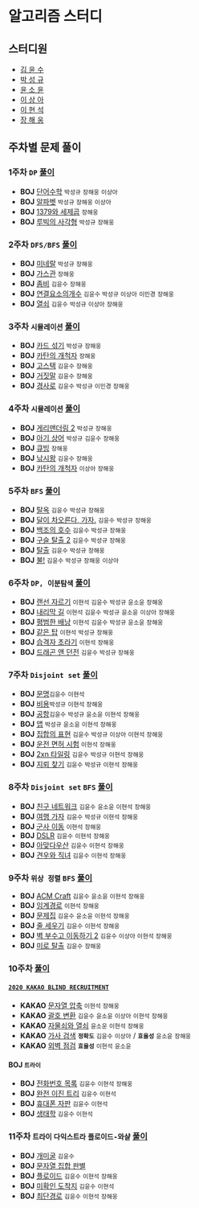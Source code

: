 # 알고리즘 스터디

## 스터디원

- [김 윤 수](https://github.com/kysu5095)
- [박 성 규](https://github.com/prodinic)
- [윤 소 윤](https://github.com/stlover25)
- [이 상 아](https://github.com/snaag)
- [이 현 석](https://github.com/travelbeeee)
- [장 해 웅](https://github.com/Longseabear)

## 주차별 문제 풀이

### 1주차 `DP` [풀이](./solution/week01)

- **BOJ** [단어수학](https://www.acmicpc.net/problem/1339) `박성규` `장해웅` `이상아`
- **BOJ** [알파벳](https://www.acmicpc.net/problem/1987) `박성규` `장해웅` `이상아`
- **BOJ** [1379와 세제곱](https://www.acmicpc.net/problem/2731) `장해웅`
- **BOJ** [루빅의 사각형](https://www.acmicpc.net/problem/2549) `박성규` `장해웅`

### 2주차 `DFS/BFS` [풀이](./solution/week02)

- **BOJ** [미네랄](https://www.acmicpc.net/problem/2933) `박성규` `장해웅`
- **BOJ** [가스관](https://www.acmicpc.net/problem/2933) `장해웅`
- **BOJ** [좀비](https://www.acmicpc.net/problem/11952) `김윤수` `장해웅`
- **BOJ** [연결요소의개수](https://www.acmicpc.net/problem/11724) `김윤수` `박성규` `이상아` `이민경` `장해웅`
- **BOJ** [열쇠](https://www.acmicpc.net/problem/9328) `김윤수` `박성규` `이상아` `장해웅`

### 3주차 `시뮬레이션` [풀이](./solution/week03)

- **BOJ** [카드 섞기](https://www.acmicpc.net/problem/1091) `박성규` `장해웅`
- **BOJ** [카탄의 개척자](https://www.acmicpc.net/problem/3678) `장해웅`
- **BOJ** [고스택](https://www.acmicpc.net/problem/3425) `김윤수` `장해웅`
- **BOJ** [거짓말](https://www.acmicpc.net/problem/1043) `김윤수` `장해웅`
- **BOJ** [경사로](https://www.acmicpc.net/problem/14890) `김윤수` `박성규` `이민경` `장해웅`

### 4주차 `시뮬레이션` [풀이](./solution/week04)

- **BOJ** [게리맨더링 2](https://www.acmicpc.net/problem/17779) `박성규` `장해웅`
- **BOJ** [아기 상어](https://www.acmicpc.net/problem/16236) `박성규` `김윤수` `장해웅`
- **BOJ** [큐빙](https://www.acmicpc.net/problem/5373) `장해웅`
- **BOJ** [낚시왕](https://www.acmicpc.net/problem/17143) `김윤수` `장해웅`
- **BOJ** [카탄의 개척자](https://www.acmicpc.net/problem/3678) `이상아` `장해웅`

### 5주차 `BFS` [풀이](./solution/week05)

- **BOJ** [탈옥](https://www.acmicpc.net/problem/9376) `김윤수` `박성규` `장해웅`
- **BOJ** [달이 차오른다, 가자.](https://www.acmicpc.net/problem/1194) `김윤수` `박성규` `장해웅`
- **BOJ** [백조의 호수](https://www.acmicpc.net/problem/3197) `김윤수` `박성규` `장해웅`
- **BOJ** [구슬 탈출 2](https://www.acmicpc.net/problem/13460) `김윤수` `박성규` `장해웅`
- **BOJ** [탈출](https://www.acmicpc.net/problem/3055) `김윤수` `박성규` `장해웅`
- **BOJ** [불!](https://www.acmicpc.net/problem/4179) `김윤수` `박성규` `장해웅` `이상아`

### 6주차 `DP, 이분탐색` [풀이](./solution/week06)

- **BOJ** [랜선 자르기](https://www.acmicpc.net/problem/1654) `이현석` `김윤수` `박성규` `윤소윤` `장해웅`
- **BOJ** [내리막 길](https://www.acmicpc.net/problem/1520) `이현석` `김윤수` `박성규` `윤소윤` `이상아` `장해웅`
- **BOJ** [평범한 배낭](https://www.acmicpc.net/problem/12865) `이현석` `김윤수` `박성규` `윤소윤` `장해웅`
- **BOJ** [같은 탑](https://www.acmicpc.net/problem/1126) `이현석` `박성규` `장해웅`
- **BOJ** [습격자 초라기](https://www.acmicpc.net/problem/1006) `이현석` `장해웅`
- **BOJ** [드래곤 앤 던전](https://www.acmicpc.net/problem/16434) `김윤수` `박성규` `장해웅`

### 7주차 `Disjoint set` [풀이](./solution/week07)

- **BOJ** [문명](https://www.acmicpc.net/problem/14868)`김윤수` `이현석`
- **BOJ** [비용](https://www.acmicpc.net/problem/2463)`박성규` `이현석` `장해웅`
- **BOJ** [공항](https://www.acmicpc.net/problem/10775)`김윤수` `박성규` `윤소윤` `이현석` `장해웅`
- **BOJ** [앱](https://www.acmicpc.net/problem/7579) `박성규` `윤소윤` `이현석` `장해웅`
- **BOJ** [집합의 표현](https://www.acmicpc.net/problem/1717) `김윤수` `박성규` `이상아` `이현석` `장해웅`
- **BOJ** [운전 면허 시험](https://www.acmicpc.net/problem/10251) `이현석` `장해웅`
- **BOJ** [2xn 타일링](https://www.acmicpc.net/problem/11726) `김윤수` `박성규` `이현석` `장해웅`
- **BOJ** [지뢰 찾기](https://www.acmicpc.net/problem/1996) `김윤수` `박성규` `이현석` `장해웅`

### 8주차 `Disjoint set` `BFS` [풀이](./solution/week08)

- **BOJ** [친구 네트워크](https://www.acmicpc.net/problem/4195) `김윤수` `윤소윤` `이현석` `장해웅`
- **BOJ** [여행 가자](https://www.acmicpc.net/problem/1976) `김윤수` `박성규` `이현석` `장해웅`
- **BOJ** [군사 이동](https://www.acmicpc.net/problem/11085) `이현석` `장해웅`
- **BOJ** [DSLR](https://www.acmicpc.net/problem/9019) `김윤수` `이현석` `장해웅`
- **BOJ** [아맞다우산](https://www.acmicpc.net/problem/17244) `김윤수` `이현석` `장해웅`
- **BOJ** [견우와 직녀](https://www.acmicpc.net/problem/16137) `김윤수` `이현석` `장해웅`

### 9주차 `위상 정렬` `BFS` [풀이](./solution/week09)

- **BOJ** [ACM Craft](https://www.acmicpc.net/problem/1005) `김윤수` `윤소윤` `이현석` `장해웅`
- **BOJ** [임계경로](https://www.acmicpc.net/problem/1948) `이현석` `장해웅`
- **BOJ** [문제집](https://www.acmicpc.net/problem/1766) `김윤수` `윤소윤` `이현석` `장해웅`
- **BOJ** [줄 세우기](https://www.acmicpc.net/problem/2252) `김윤수` `이현석` `장해웅`
- **BOJ** [벽 부수고 이동하기 2](https://www.acmicpc.net/problem/14442) `김윤수` `이상아` `이현석` `장해웅`
- **BOJ** [미로 탈출](https://www.acmicpc.net/problem/1473) `김윤수` `장해웅`

### 10주차 [풀이](./solution/week10)

#### [`2020 KAKAO BLIND RECRUITMENT`](https://programmers.co.kr/learn/challenges?tab=all_challenges)

- **KAKAO** [문자열 압축](https://programmers.co.kr/learn/courses/30/lessons/60057) `이현석` `장해웅`
- **KAKAO** [괄호 변환](https://programmers.co.kr/learn/courses/30/lessons/60058) `김윤수` `윤소윤` `이상아` `이현석` `장해웅`
- **KAKAO** [자물쇠와 열쇠](https://programmers.co.kr/learn/courses/30/lessons/60059) `윤소운` `이현석` `장해웅`
- **KAKAO** [가사 검색](https://programmers.co.kr/learn/courses/30/lessons/60060) **`정확도`** `김윤수` `이상아` / **`효율성`** `윤소윤` `장해웅`
- **KAKAO** [외벽 점검](https://programmers.co.kr/learn/courses/30/lessons/60062) **`효율성`** `이현석` `윤소윤`

#### BOJ `트라이`

- **BOJ** [전화번호 목록](https://www.acmicpc.net/problem/5052) `김윤수` `이현석` `장해웅`
- **BOJ** [완전 이진 트리](https://www.acmicpc.net/problem/9934) `김윤수` `이현석`
- **BOJ** [휴대폰 자판](https://www.acmicpc.net/problem/5670) `김윤수` `이현석`
- **BOJ** [생태학](https://www.acmicpc.net/problem/4358) `김윤수` `이현석`

### 11주차 `트라이` `다익스트라` `플로이드-와샬` [풀이](./solution/week11)

- **BOJ** [개미굴](https://www.acmicpc.net/problem/14725) `김윤수`
- **BOJ** [문자열 집합 판별](https://www.acmicpc.net/problem/9250)
- **BOJ** [플로이드](https://www.acmicpc.net/problem/11404) `김윤수` `이현석` `장해웅`
- **BOJ** [미확인 도착지](https://www.acmicpc.net/problem/9370) `김윤수` `이현석`
- **BOJ** [최단경로](https://www.acmicpc.net/problem/1753) `김윤수` `이현석` `장해웅`
